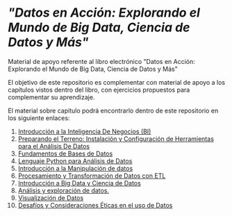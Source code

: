 # ***"Datos en Acción: Explorando el Mundo de Big Data, Ciencia de Datos y Más"***

Material de apoyo referente al libro electrónico "Datos en Acción: Explorando el Mundo de Big Data, Ciencia de Datos y Más"

El objetivo de este repositorio es complementar con material de apoyo a los capítulos vistos dentro del libro, con ejercicios propuestos para complementar su aprendizaje.

El material sobre capítulo podrá encontrarlo dentro de este repositorio en los siguiente enlaces:

1. [Introducción a la Inteligencia De Negocios (BI)](#)
2. [Preparando el Terreno: Instalación y Configuración de Herramientas para el Análisis De Datos](#)
3. [Fundamentos de Bases de Datos](Fundamentos%20de%20Bases%20de%20Datos/README.md)
4. [Lenguaje Python para Análisis de Datos](#)
5. [Introducción a la Manipulación de datos](https://github.com/luisescobar09/DatosEnAccion/blob/main/Introducci%C3%B3n%20a%20la%20Manipulaci%C3%B3n%20de%20datos/accidents.ipynb)
6. [Procesamiento y Transformación de Datos con ETL](#)
7. [Introducción a Big Data y Ciencia de Datos](#)
8. [Análisis y exploración de datos.](#)
9. [Visualización de Datos](#)
10. [Desafíos y Consideraciones Éticas en el uso de Datos](#)